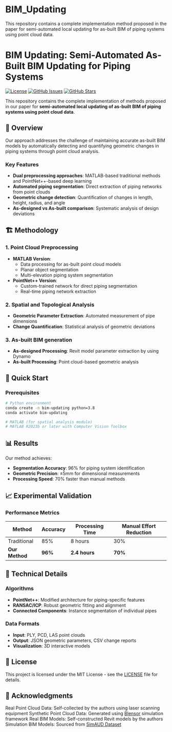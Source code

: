 # BIM_Updating
This repository contains a complete implementation method proposed in the paper for semi-automated local updating for as-built BIM of piping systems using point cloud data.
# BIM Updating: Semi-Automated As-Built BIM Updating for Piping Systems

[![License](https://img.shields.io/badge/License-MIT-blue.svg)](LICENSE)
[![GitHub Issues](https://img.shields.io/github/issues/RainGo111/BIM_updating.svg)](https://github.com/RainGo111/BIM_updating/issues)
[![GitHub Stars](https://img.shields.io/github/stars/RainGo111/BIM_updating.svg)](https://github.com/RainGo111/BIM_updating/stargazers)

This repository contains the complete implementation of methods proposed in our paper for **semi-automated local updating of as-built BIM of piping systems using point cloud data**.

## 🎯 Overview

Our approach addresses the challenge of maintaining accurate as-built BIM models by automatically detecting and quantifying geometric changes in piping systems through point cloud analysis.

### Key Features
- **Dual preprocessing approaches**: MATLAB-based traditional methods and PointNet++-based deep learning
- **Automated piping segmentation**: Direct extraction of piping networks from point clouds
- **Geometric change detection**: Quantification of changes in length, height, radius, and angle
- **As-designed vs As-built comparison**: Systematic analysis of design deviations

## 🏗️ Methodology

### 1. Point Cloud Preprocessing
- **MATLAB Version**: 
  - Data processing for as-built point cloud models
  - Planar object segmentation
  - Multi-elevation piping system segmentation
- **PointNet++ Version**: 
  - Custom-trained network for direct piping segmentation
  - Real-time piping network extraction

### 2. Spatial and Topological Analysis
- **Geometric Parameter Extraction**: Automated measurement of pipe dimensions
- **Change Quantification**: Statistical analysis of geometric deviations

### 3. As-built BIM generation
- **As-designed Processing**: Revit model parameter extraction by using Dynamo
- **As-built Processing**: Point cloud-based geometric analysis

## 🚀 Quick Start

### Prerequisites
```bash
# Python environment
conda create -n bim-updating python=3.8
conda activate bim-updating

# MATLAB (for spatial analysis module)
# MATLAB R2023b or later with Computer Vision Toolbox
```

## 📊 Results

Our method achieves:
- **Segmentation Accuracy**: 96% for piping system identification
- **Geometric Precision**: ±5mm for dimensional measurements
- **Processing Speed**: 70% faster than manual methods

## 📈 Experimental Validation

### Performance Metrics
| Method | Accuracy | Processing Time | Manual Effort Reduction |
|--------|----------|----------------|------------------------|
| Traditional | 85% | 8 hours | 30% |
| **Our Method** | **96%** | **2.4 hours** | **70%** |

## 🔧 Technical Details

### Algorithms
- **PointNet++**: Modified architecture for piping-specific features
- **RANSAC/ICP**: Robust geometric fitting and alignment
- **Connected Components**: Instance segmentation of individual pipes

### Data Formats
- **Input**: PLY, PCD, LAS point clouds
- **Output**: JSON geometric parameters, CSV change reports
- **Visualization**: 3D interactive models

## 📄 License

This project is licensed under the MIT License - see the [LICENSE](LICENSE) file for details.

## 🙏 Acknowledgments

Real Point Cloud Data: Self-collected by the authors using laser scanning equipment
Synthetic Point Cloud Data: Generated using [Blensor](https://www.blensor.org/) simulation framework
Real BIM Models: Self-constructed Revit models by the authors
Simulation BIM Models: Sourced from [SimAUD Dataset](https://www.simaud.org/datasets/)

